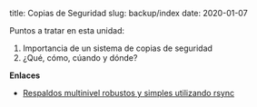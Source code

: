 title: Copias de Seguridad
slug: backup/index
date: 2020-01-07

Puntos a tratar en esta unidad:

1. Importancia de un sistema de copias de seguridad
1. ¿Qué, cómo, cúando y dónde?

**Enlaces**

* [Respaldos multinivel robustos y simples utilizando rsync](https://gwolf.org/content/respaldos-multinivel-robustos-y-simples-utilizando-rsync)
